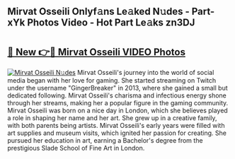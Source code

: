 ## Mirvat Osseili Onlyf𝚊ns Le𝚊ked N𝚞des - Part-xYk Photos Video - Hot Part Le𝚊ks zn3DJ

# <h2><a href="http://ab23324.deff.icu/?id=Mirvat+Osseili">🔗 New 👉🔴 Mirvat Osseili VIDEO Photos</a></h2>

[![Mirvat Osseili N𝚞des](https://i.imgur.com/rIISA9y.gif)](http://ab23324.deff.icu/?id=Mirvat+Osseili)
Mirvat Osseili's journey into the world of social media began with her love for gaming. She started streaming on Twitch under the username "GingerBreaker" in 2013, where she gained a small but dedicated following. Mirvat Osseili's charisma and infectious energy shone through her streams, making her a popular figure in the gaming community. Mirvat Osseili was born on a nice day in London, which she believes played a role in shaping her name and her art. She grew up in a creative family, with both parents being artists. Mirvat Osseili's early years were filled with art supplies and museum visits, which ignited her passion for creating. She pursued her education in art, earning a Bachelor's degree from the prestigious Slade School of Fine Art in London.
